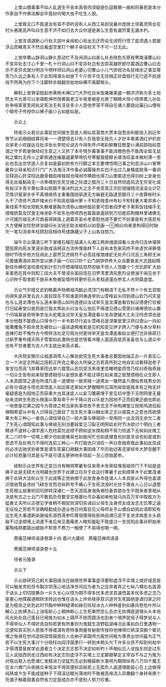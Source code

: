<!-- { "loadSidebar": true } -->
　　上堂山僧事事不如人乱道生平丧本真骨肉谤疑是仇寇敢期一曲和阳春若是本分作家自不作佛法解会毕竟如何喝大虫不吃生人胆。

　　上堂我无口不能道汝有耳不须听适有人从西江来却说襄州庞居士领着灵照女在村头巷尾高声叫曰生意不济不如归去大众你道是甚么生意有漏笊篱无漏木杓。

　　上堂言语道断心行处灭迦叶亲闻和心呕出无迂而谈无阔而行悟了底须遇人若披浮云而睹青天不然且看虚空里钉个橛子卓拄杖天下不可一日无此。

　　上堂举曹山辞洞山静久思动忙不及闲洞山曰甚么处去晓色东原夜寒南浦曹山曰不变异处去寸心千里一札十行洞山曰不变异处岂有去耶英雄肝胆尽露酒边曹山曰去亦不变异去就分明古今榜样师曰洞山老婆心切曹山小儿气骄视功名犹绪余之事显尊贵乃久远之条有人于此知得源头如放下千斤担子住无住相正好盘桓行无行迹不妨游戏不然再为你下个注脚转步踏翻空劫地纵横不离脚根头。

　　解制上堂脊梁挺起参黄杨木禅口门大开吃白米饭雍雍美盛一朝济济称为多士宛然太平光景可以坐啸乾坤所恨黄面老汉半夜里被星光换了眼睛大惊小怪带累儿孙处处争喧家家竞闹执定死法无有活变多少人受他罗笼不得自在诸人要跳出窠臼山僧有个暗号子传授你以拂子画⊙云如是如是。

　　示众上

　　除夜示众若论此事犹世间做生意底人相似其富商大贾本自宽余利能倍入到近年煞节从前细细结算将来一一清楚得去只有人负我曾无我负人才好丰肴美酒红炉炽炭合家老小欢娱达旦批评张长李短论说古今得失呼卢喝彩醉舞狂歌童仆满前颐指如意谓之守岁若是做经纪生意之人又折了本冬残岁暮事事不能消缴色色不能周全罂无鼠耗之粟灶无传火之薪索逋连催屡逼妻孥啼饥号寒颦眉蹙额长嗟浩叹盖本微利薄一至此也吾出世学道人亦复如是最初担参方行脚之本志要博悟明己事之利息涉山川冒寒暑弃父母亲知识行门广大法海汪洋作事必诚履操务实白汗出过几身桶底脱落一番洞见释迦心肝深彻达磨骨髓孤峰独宿也得闹市横趋也得刀山里匿迹也得剑树上安身也得无丝毫黏染无一点牵缠到生死交接之际谓之腊月三十日自然彻底风流无穷变化或有般汉半青半黄似真似假既不奋决烈远大之志不肯受真正宗匠钳锤随流滚滚业识茫茫情识冤家步步不离境缘债主重重围绕驱逐无方躲避无路逮至腊月三十夜算帐时头头不了债债不清庐陵米价不知高低镇州萝卜不知贵贱青州布衫不知轻重大乘井索小乘钱索不知长短乾矢橛堆塞胸次须弥山耸峙面前更可怨者阎罗老子需索饭钱缩手无措噬脐莫及饮食无味坐卧不安东也啧啧西也嚣嚣直逼拶到万仞崖前荆棘林里诸佛无计可援历祖无术可救喜得狭路上遇着资圣长老善慰他道不要忙不妨事我有大慈悲有大方便解汝忧愁排汝疑闷长汝锐志助汝峻机以如意画一⊕相曰向者里构得旧时缺欠一笔勾消来年枉顾刮目相待苟或踌躇父子上山各自努力。

　　端午示众蒲酒三杯下翠楼石榴花插满人头湘江两岸烟波阔看斗龙舟归去休堪笑楚屈原向死水里浸杀致成话柄亘古流传惟我林下人自有本色家风终不肯逐世谛移情随时节改步他方狂闹此土晏然艾虎桃符不必高挂维虺维蛇无处开口况且三角粽无米可裹雄黄酒非其所宜以拂子画一○曰只将个云门胡饼供养大众当要奋发大志鼓起精勤任你横咬竖咬直咬到计穷力尽想竭情枯忽然咬破不但人人饱腹个个充饥即旷大劫来事悉在其中则知三闾大夫不曾浸杀面目现在汨罗湾里清风愈烈设使溺于闻见坐于心识拘于取舍胶于是非未免被妄情所转更听石头老祖道谨白参玄人光阴莫虚度。

　　示众气宇擅文武豹略嘉声扬佛祖鸿猷必须顶门有眼语下无私不然十个有五双辊向得失是非里去古人面目现在不知谁是同俦遂举钦山雪峰岩头同到德山钦乃问天皇也与么道龙潭也与么道未审德山如何道德曰汝试举天皇龙潭底看钦拟议德便打钦被打归延寿堂曰是则是打我太煞岩头曰汝与么他后不得道见德山雪窦曰诸禅德钦山置个问端甚是奇特争柰龙头蛇尾汝试举天皇龙潭底看以坐具便摵大丈夫汉捋虎须也是本分他既不能德山只得令行一半令若尽行岩头雪峰总是涅槃堂里汉师曰德山一向如俊鹰攫兔不假余思及被钦山一逼进退两难若是见机知变见伊才跨入门便与本分草料连棒打趁不惟作古今榜样法社足可观光何更待举天皇龙潭底看拟议便打岂非铁鹞已过新罗重布缦天网子雪窦如此激扬也是世情看冷暖人面逐高低资圣虽也与么道众中也有不甘者要为古人作主底出来简点看。

　　大庆院安期示众祖道凋零人心懈怠欲究生死大事者总要因地端正办一片真实心立一个决定志所起之因若正所克之果必大所操之志若真所到之地自实试看释迦老子舍宝位而高飞弃尊荣而远举六载雪山忍饥受冻黑夜里忽睹明星而悟乃叹曰奇哉奇哉一切众生皆有如来智慧德相但以妄想执着不能证得在如来谓之智慧德相在众生即人人本具圆常之道也所谓凡圣一道僧俗一致贵贱一途男女一辙然圣凡僧俗贵贱男女则必有分谓迷与悟也其悟底人如远客还家如大梦醒眼所见耳所闻皆是我本有之物无纤毫疑惑是为因地正而获果大也其迷底人以妄习覆蔽埋于爱见坑中堕于无明网里无量劫来流转生死改头换面以尊易卑于升于降以苦以乐是为因地不正而招果迂曲也即此一地昔是花果之园今为菩提之苑当家执事孜孜不舍念念不休构禅堂立规矩鸠道侣起禅期希望从中有人识得自己面目了当生死大事以酬出家之志以报莫大之恩也而欲感果大有三种心一者信心谓信得自己一段大事与佛祖同一受用同一出没洞无余欠二者了生死心谓既知此事与佛祖无别当要镕爱见习裂无明网趁此时节决欲讨个明白三者精进不退转心谓学道人危险莫忧逆顺不顾如逆水撑船稍不努力则退下去矣如此做工夫二六时中一切境上朝夕也如是难易也如是闲忙也如是寝食也如是言谈也如是或到思虑不及处用力不得时连前三种心一齐打脱也只消叹一声曰奇哉奇哉此事如此现成何必涉远驰求到者里是谓生死窠臼掀翻大事因缘了毕历劫远客还家经年大梦忽醒不必计较思量问其是与不是可谓五更钟响多惊起一旦心空始罢参。

　　结制示众世界有迁变日月有晦明寒暑有往来草木有荣枯惟我祖师门下不如是竖拂子此是无碍大光明藏也世界于此建立日月于此运行寒暑于此和顺草木于此繁茂诸佛于此转大法轮众生于此成等正觉衲僧于此放舍身命是谓人人本具匪从外得也盖谓识情驰骛妄虑纷飞耕空言而恣纵矜夸不痛心于生死流浪时光甘于唐丧人心日以退堕生死根尘益重轮回坑阱转深诸仁一笠天涯孤身海角艰险备尝欲办生平既来者里相从决是有志之士云门不敢孤负但要坚实根基吐尽杂毒如单枪独马向百万军中取胜方为猛勇丈夫所以古德见学者稍不相契则深切告诫曰父母生汝身师友成汝志无饥寒之逼无征役之劳若不坚确精勤成办道业他日何面目见父母师友乎山僧自幼阅此语即知有出生死大事逮剃染披缁东游西荡参叩尊宿摸得些影响自谓已足不复进求病患关头抵敌不过逆顺境上消遣不来后来见愚庵老人略知羞耻不致虚过一生信知此事非积劫来薰陶纯熟要跳出娘胎不聆音不费力一触便了不易得也喝一喝。

　　蔗庵范禅师语录卷第十四
嘉兴大藏经　蔗庵范禅师语录


　　蔗庵范禅师语录卷十五

　　侍者元隆录

　　示众下

　　示众欲研究己躬大事因缘当在缺限世界事事虚浮要知虚浮不实境上或好或恶皆可以触发灵机但令胸次坦荡心地洁净世间应为者为之应弃者弃之七纵八横左右逢源于话头上切切提撕办一片久长心以悟为期不得多忧多虑求其速悟盖多忧多虑之念乃窒塞心地障蔽道眼转求转远也惟在话头上拌命挨拶意识途穷生死路绝是谓归家之时是为稳坐之处到此时节胸中种种疑滞如赫日烁轻冰古人种种差别如暴风卷危叶所以解心上执缚洗心上浊垢斩心上稠林断心上生死果然恁么去亦无执缚底道理头头本地风光处处自己面目日用施为如水上葫芦不捺而圆活也到者个境界犹哑子得梦说与人不得举似人不得好恶自知若更有所重则为鬼窟生涯野狐涎唾况此事如白日里遇物一见便知真实别人惑我不得或谓有奇特事商量有秘密传授将他捶得烂熟深深掘个窖坑埋之免得在世间造妖捏怪鼓惑后人也衲子家圆颅方服世间极为尊贵出世间最为正气若不以生死大事讨个分晓枉向阎浮国里行一转到末稍头欠下许多业债不知到何劫中才得清楚是故学此道者立个决定志志若不决定如听杓卜声相似见人说指东则走过东见人说指西则走过西如有决定志则虚浮不实境上立定脚跟拏定主宰自不与之为冤为对辊出辊入也愿诸仁发精进力坚猛烈志必到桶箍断大事明为期限纵有八万四千魔王在汝六根门头俟候佥来恼汝不得其便抑且般若上无孤负人底道理能留心在上边做得纯熟或今生不能成就种子下得深远眼光落地时不致被恶缘流入异趣翻个身转来换个壳漏子触着鼓着自然省力定是成办亦不是别人努力珍重。

